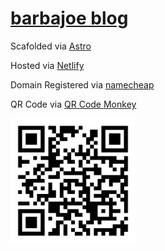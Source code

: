 # [barbajoe blog](https://blog.barbajoe.tech/)

Scafolded via [Astro](https://astro.build/)

Hosted via [Netlify](https://www.netlify.com/)

Domain Registered via [namecheap](https://www.namecheap.com/)

QR Code via [QR Code Monkey](https://www.qrcode-monkey.com/)

<img alt="QR Code" src="./barbajoe-blog.svg" width="200" />
